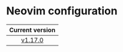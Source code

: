 # Neovim configuration

|                            Current version                             |
| :--------------------------------------------------------------------: |
| [v1.17.0](https://github.com/vladdoster/neovim-configuration/releases) |
